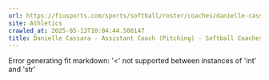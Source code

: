 ```yaml
---
url: https://fiusports.com/sports/softball/roster/coaches/danielle-cassara/3319
site: Athletics
crawled_at: 2025-05-13T10:04:44.508147
title: Danielle Cassara - Assistant Coach (Pitching) - Softball Coaches - FIU Athletics
---
```


Error generating fit markdown: '<' not supported between instances of 'int' and 'str'